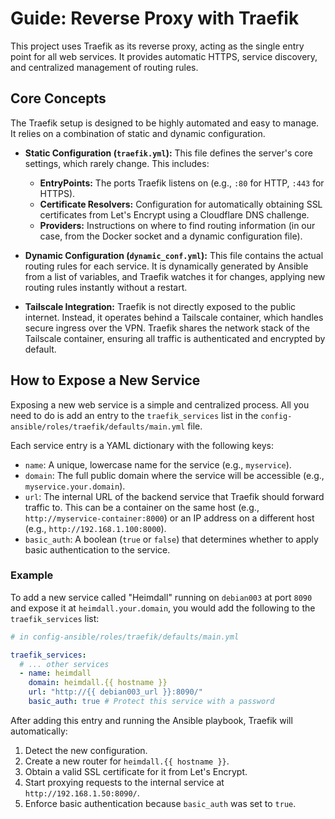 # Guide: Reverse Proxy with Traefik

This project uses Traefik as its reverse proxy, acting as the single entry point for all web services. It provides automatic HTTPS, service discovery, and centralized management of routing rules.

## Core Concepts

The Traefik setup is designed to be highly automated and easy to manage. It relies on a combination of static and dynamic configuration.

-   **Static Configuration (`traefik.yml`):** This file defines the server's core settings, which rarely change. This includes:
    -   **EntryPoints:** The ports Traefik listens on (e.g., `:80` for HTTP, `:443` for HTTPS).
    -   **Certificate Resolvers:** Configuration for automatically obtaining SSL certificates from Let's Encrypt using a Cloudflare DNS challenge.
    -   **Providers:** Instructions on where to find routing information (in our case, from the Docker socket and a dynamic configuration file).

-   **Dynamic Configuration (`dynamic_conf.yml`):** This file contains the actual routing rules for each service. It is dynamically generated by Ansible from a list of variables, and Traefik watches it for changes, applying new routing rules instantly without a restart.

-   **Tailscale Integration:** Traefik is not directly exposed to the public internet. Instead, it operates behind a Tailscale container, which handles secure ingress over the VPN. Traefik shares the network stack of the Tailscale container, ensuring all traffic is authenticated and encrypted by default.

## How to Expose a New Service

Exposing a new web service is a simple and centralized process. All you need to do is add an entry to the `traefik_services` list in the `config-ansible/roles/traefik/defaults/main.yml` file.

Each service entry is a YAML dictionary with the following keys:

-   `name`: A unique, lowercase name for the service (e.g., `myservice`).
-   `domain`: The full public domain where the service will be accessible (e.g., `myservice.your.domain`).
-   `url`: The internal URL of the backend service that Traefik should forward traffic to. This can be a container on the same host (e.g., `http://myservice-container:8000`) or an IP address on a different host (e.g., `http://192.168.1.100:8000`).
-   `basic_auth`: A boolean (`true` or `false`) that determines whether to apply basic authentication to the service.

### Example

To add a new service called "Heimdall" running on `debian003` at port `8090` and expose it at `heimdall.your.domain`, you would add the following to the `traefik_services` list:

```yaml
# in config-ansible/roles/traefik/defaults/main.yml

traefik_services:
  # ... other services
  - name: heimdall
    domain: heimdall.{{ hostname }}
    url: "http://{{ debian003_url }}:8090/"
    basic_auth: true # Protect this service with a password
```

After adding this entry and running the Ansible playbook, Traefik will automatically:
1.  Detect the new configuration.
2.  Create a new router for `heimdall.{{ hostname }}`.
3.  Obtain a valid SSL certificate for it from Let's Encrypt.
4.  Start proxying requests to the internal service at `http://192.168.1.50:8090/`.
5.  Enforce basic authentication because `basic_auth` was set to `true`.
